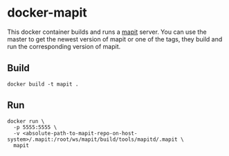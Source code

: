 # docker-mapit

This docker container builds and runs a [mapit](https://github.com/MASKOR/mapit) server.
You can use the master to get the newest version of mapit or one of the tags, they build and run the corresponding version of mapit.

## Build

    docker build -t mapit .

## Run

    docker run \
      -p 5555:5555 \
      -v <absolute-path-to-mapit-repo-on-host-system>/.mapit:/root/ws/mapit/build/tools/mapitd/.mapit \
      mapit
